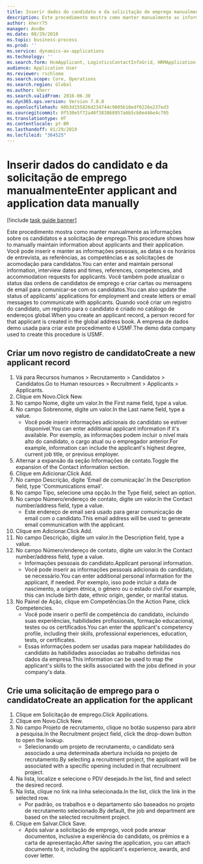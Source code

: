 ```yaml
---
title: Inserir dados do candidato e da solicitação de emprego manualmente
description: Este procedimento mostra como manter manualmente as informações sobre os candidatos e a solicitação de emprego.
author: kherr75
manager: AnnBe
ms.date: 08/29/2018
ms.topic: business-process
ms.prod: ''
ms.service: dynamics-ax-applications
ms.technology: ''
ms.search.form: HcmApplicant, LogisticsContactInfoGrid, HRMApplication,  DirPartyTable
audience: Application User
ms.reviewer: rschloma
ms.search.scope: Core, Operations
ms.search.region: Global
ms.author: kherr
ms.search.validFrom: 2016-06-30
ms.dyn365.ops.version: Version 7.0.0
ms.openlocfilehash: 60b3d155826d234744c9805b18edf0226e237ed3
ms.sourcegitcommit: 0f530e5f72a40f383868957a6b5cb0e446e4c795
ms.translationtype: HT
ms.contentlocale: pt-BR
ms.lasthandoff: 01/29/2019
ms.locfileid: "364525"
---
```

# <a name="enter-applicant-and-application-data-manually"></a><span data-ttu-id="7b0f1-103">Inserir dados do candidato e da solicitação de emprego manualmente</span><span class="sxs-lookup"><span data-stu-id="7b0f1-103">Enter applicant and application data manually</span></span>

[!include [task guide banner](../../includes/task-guide-banner.md)]

<span data-ttu-id="7b0f1-104">Este procedimento mostra como manter manualmente as informações sobre os candidatos e a solicitação de emprego.</span><span class="sxs-lookup"><span data-stu-id="7b0f1-104">This procedure shows how to manually maintain information about applicants and their application.</span></span>   <span data-ttu-id="7b0f1-105">Você pode inserir e manter as informações pessoais, as datas e os horários de entrevista, as referências, as competências e as solicitações de acomodação para candidatos.</span><span class="sxs-lookup"><span data-stu-id="7b0f1-105">You can enter and maintain personal information, interview dates and times, references, competencies, and accommodation requests for applicants.</span></span> <span data-ttu-id="7b0f1-106">Você também pode atualizar o status das ordens de candidatos de emprego e criar cartas ou mensagens de email para comunicar-se com os candidatos.</span><span class="sxs-lookup"><span data-stu-id="7b0f1-106">You can also update the status of applicants’ applications for employment and create letters or email messages to communicate with applicants.</span></span> <span data-ttu-id="7b0f1-107">Quando você criar um registro do candidato, um registro para o candidato é criado no catálogo de endereços global.</span><span class="sxs-lookup"><span data-stu-id="7b0f1-107">When you create an applicant record, a person record for that applicant is created in the global address book.</span></span>       <span data-ttu-id="7b0f1-108">A empresa de dados demo usada para criar este procedimento é USMF.</span><span class="sxs-lookup"><span data-stu-id="7b0f1-108">The demo data company used to create this procedure is USMF.</span></span>


## <a name="create-a-new-applicant-record"></a><span data-ttu-id="7b0f1-109">Criar um novo registro de candidato</span><span class="sxs-lookup"><span data-stu-id="7b0f1-109">Create a new applicant record</span></span>
1. <span data-ttu-id="7b0f1-110">Vá para Recursos humanos > Recrutamento > Candidatos > Candidatos.</span><span class="sxs-lookup"><span data-stu-id="7b0f1-110">Go to Human resources > Recruitment > Applicants > Applicants.</span></span>
2. <span data-ttu-id="7b0f1-111">Clique em Novo.</span><span class="sxs-lookup"><span data-stu-id="7b0f1-111">Click New.</span></span>
3. <span data-ttu-id="7b0f1-112">No campo Nome, digite um valor.</span><span class="sxs-lookup"><span data-stu-id="7b0f1-112">In the First name field, type a value.</span></span>
4. <span data-ttu-id="7b0f1-113">No campo Sobrenome, digite um valor.</span><span class="sxs-lookup"><span data-stu-id="7b0f1-113">In the Last name field, type a value.</span></span>
    * <span data-ttu-id="7b0f1-114">Você pode inserir informações adicionais do candidato se estiver disponível.</span><span class="sxs-lookup"><span data-stu-id="7b0f1-114">You can enter additional applicant information if it's available.</span></span> <span data-ttu-id="7b0f1-115">Por exemplo, as informações podem incluir o nível mais alto do candidato, o cargo atual ou o empregador anterior.</span><span class="sxs-lookup"><span data-stu-id="7b0f1-115">For example, information can include the applicant's highest degree, current job title, or previous employer.</span></span>  
5. <span data-ttu-id="7b0f1-116">Alternar a expansão da seção Informações de contato.</span><span class="sxs-lookup"><span data-stu-id="7b0f1-116">Toggle the expansion of the Contact information section.</span></span>
6. <span data-ttu-id="7b0f1-117">Clique em Adicionar.</span><span class="sxs-lookup"><span data-stu-id="7b0f1-117">Click Add.</span></span>
7. <span data-ttu-id="7b0f1-118">No campo Descrição, digite 'Email de comunicação'.</span><span class="sxs-lookup"><span data-stu-id="7b0f1-118">In the Description field, type 'Communications email'.</span></span>
8. <span data-ttu-id="7b0f1-119">No campo Tipo, selecione uma opção.</span><span class="sxs-lookup"><span data-stu-id="7b0f1-119">In the Type field, select an option.</span></span>
9. <span data-ttu-id="7b0f1-120">No campo Número/endereço de contato, digite um valor.</span><span class="sxs-lookup"><span data-stu-id="7b0f1-120">In the Contact number/address field, type a value.</span></span>
    * <span data-ttu-id="7b0f1-121">Este endereço de email será usado para gerar comunicação de email com o candidato.</span><span class="sxs-lookup"><span data-stu-id="7b0f1-121">This email address will be used to generate email communication with the applicant.</span></span>  
10. <span data-ttu-id="7b0f1-122">Clique em Adicionar.</span><span class="sxs-lookup"><span data-stu-id="7b0f1-122">Click Add.</span></span>
11. <span data-ttu-id="7b0f1-123">No campo Descrição, digite um valor.</span><span class="sxs-lookup"><span data-stu-id="7b0f1-123">In the Description field, type a value.</span></span>
12. <span data-ttu-id="7b0f1-124">No campo Número/endereço de contato, digite um valor.</span><span class="sxs-lookup"><span data-stu-id="7b0f1-124">In the Contact number/address field, type a value.</span></span>
    * <span data-ttu-id="7b0f1-125">Informações pessoais do candidato.</span><span class="sxs-lookup"><span data-stu-id="7b0f1-125">Applicant personal information.</span></span>  
    * <span data-ttu-id="7b0f1-126">Você pode inserir as informações pessoais adicionais do candidato, se necessário.</span><span class="sxs-lookup"><span data-stu-id="7b0f1-126">You can enter additional personal information for the applicant, if needed.</span></span> <span data-ttu-id="7b0f1-127">Por exemplo, isso pode incluir a data de nascimento, a origem étnica, o gênero ou o estado civil.</span><span class="sxs-lookup"><span data-stu-id="7b0f1-127">For example, this can include birth date, ethnic origin, gender, or marital status.</span></span>  
13. <span data-ttu-id="7b0f1-128">No Painel de Ação, clique em Competências.</span><span class="sxs-lookup"><span data-stu-id="7b0f1-128">On the Action Pane, click Competencies.</span></span>
    * <span data-ttu-id="7b0f1-129">Você pode inserir o perfil de competência do candidato, incluindo suas experiências, habilidades profissionais, formação educacional, testes ou os certificados.</span><span class="sxs-lookup"><span data-stu-id="7b0f1-129">You can enter the applicant's competency profile, including their skills, professional experiences, education, tests, or certificates.</span></span>  
    * <span data-ttu-id="7b0f1-130">Essas informações podem ser usadas para mapear habilidades do candidato às habilidades associadas ao trabalho definidas nos dados da empresa.</span><span class="sxs-lookup"><span data-stu-id="7b0f1-130">This information can be used to map the applicant's skills to the skills associated with the jobs defined in your company's data.</span></span>   

## <a name="create-an-application-for-the-applicant"></a><span data-ttu-id="7b0f1-131">Crie uma solicitação de emprego para o candidato</span><span class="sxs-lookup"><span data-stu-id="7b0f1-131">Create an application for the applicant</span></span>
1. <span data-ttu-id="7b0f1-132">Clique em Solicitação de emprego.</span><span class="sxs-lookup"><span data-stu-id="7b0f1-132">Click Applications.</span></span>
2. <span data-ttu-id="7b0f1-133">Clique em Novo.</span><span class="sxs-lookup"><span data-stu-id="7b0f1-133">Click New.</span></span>
3. <span data-ttu-id="7b0f1-134">No campo Projeto de recrutamento, clique no botão suspenso para abrir a pesquisa.</span><span class="sxs-lookup"><span data-stu-id="7b0f1-134">In the Recruitment project field, click the drop-down button to open the lookup.</span></span>
    * <span data-ttu-id="7b0f1-135">Selecionando um projeto de recrutamento, o candidato será associado a uma determinada abertura incluída no projeto de recrutamento.</span><span class="sxs-lookup"><span data-stu-id="7b0f1-135">By selecting a recruitment project, the applicant will be associated with a specific opening included in that recruitment project.</span></span>  
4. <span data-ttu-id="7b0f1-136">Na lista, localize e selecione o PDV desejado.</span><span class="sxs-lookup"><span data-stu-id="7b0f1-136">In the list, find and select the desired record.</span></span>
5. <span data-ttu-id="7b0f1-137">Na lista, clique no link na linha selecionada.</span><span class="sxs-lookup"><span data-stu-id="7b0f1-137">In the list, click the link in the selected row.</span></span>
    * <span data-ttu-id="7b0f1-138">Por padrão, os trabalhos e o departamento são baseados no projeto de recrutamento selecionado.</span><span class="sxs-lookup"><span data-stu-id="7b0f1-138">By default, the job and department are based on the selected recruitment project.</span></span>  
6. <span data-ttu-id="7b0f1-139">Clique em Salvar.</span><span class="sxs-lookup"><span data-stu-id="7b0f1-139">Click Save.</span></span>
    * <span data-ttu-id="7b0f1-140">Após salvar a solicitação de emprego, você pode anexar documentos, inclusive a experiência do candidato, os prêmios e a carta de apresentação.</span><span class="sxs-lookup"><span data-stu-id="7b0f1-140">After saving the application, you can attach documents to it, including the applicant's experience, awards, and cover letter.</span></span>  

